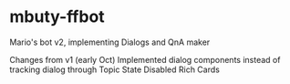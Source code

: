 ﻿# mbuty-ffbot

Mario's bot v2, implementing Dialogs and QnA maker

Changes from v1 (early Oct)
	Implemented dialog components instead of tracking dialog through Topic State
	Disabled Rich Cards